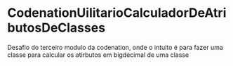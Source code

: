 # CodenationUilitarioCalculadorDeAtributosDeClasses
Desafio do terceiro modulo da codenation, onde o intuito é para fazer uma classe para calcular os atirbutos em bigdecimal de uma classe
